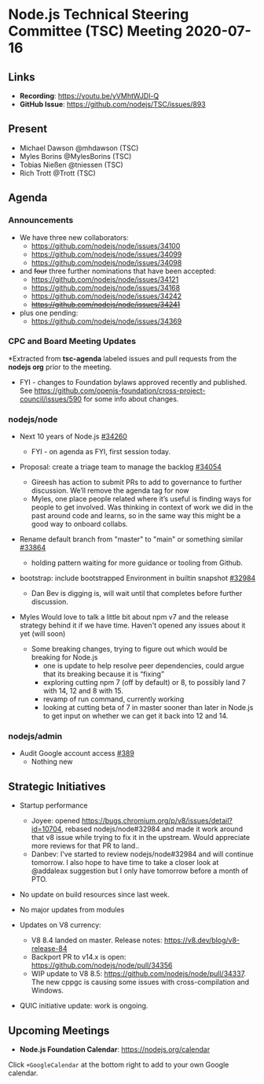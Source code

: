 ﻿# Node.js Technical Steering Committee (TSC) Meeting 2020-07-16

## Links


* **Recording**:  https://youtu.be/yVMhtWJDl-Q
* **GitHub Issue**: https://github.com/nodejs/TSC/issues/893

## Present


* Michael Dawson @mhdawson (TSC)
* Myles Borins @MylesBorins (TSC)
* Tobias Nießen @tniessen (TSC)
* Rich Trott @Trott (TSC)

## Agenda

### Announcements

* We have three new collaborators:
  - https://github.com/nodejs/node/issues/34100
  - https://github.com/nodejs/node/issues/34099
  - https://github.com/nodejs/node/issues/34098
* and ~~four~~ three further nominations that have been accepted:
  - https://github.com/nodejs/node/issues/34121
  - https://github.com/nodejs/node/issues/34168
  - https://github.com/nodejs/node/issues/34242
  - ~~https://github.com/nodejs/node/issues/34241~~
* plus one pending:
  - https://github.com/nodejs/node/issues/34369

### CPC and Board Meeting Updates
 
*Extracted from **tsc-agenda** labeled issues and pull requests from the **nodejs org** prior to the meeting.

* FYI - changes to Foundation bylaws approved recently and published. See https://github.com/openjs-foundation/cross-project-council/issues/590 for some info about changes.

### nodejs/node

* Next 10 years of Node.js  [#34260](https://github.com/nodejs/node/issues/34260)
  * FYI - on agenda as FYI, first session today.

* Proposal: create a triage team to manage the backlog [#34054](https://github.com/nodejs/node/issues/34054)
  * Gireesh has action to submit PRs to add to governance to further discussion. We’ll remove
    the agenda tag for now
  * Myles, one place people related where it’s useful is finding ways for people to get involved.
    Was thinking in context of work we did in the past around code and learns, so in the same
    way this might be a good way to onboard collabs. 

* Rename default branch from "master" to "main" or something similar [#33864](https://github.com/nodejs/node/issues/33864)
  * holding pattern waiting for more guidance or tooling from Github.

* bootstrap: include bootstrapped Environment in builtin snapshot  [#32984](https://github.com/nodejs/node/pull/32984)
  * Dan Bev is digging is, will wait until that completes before further discussion.

* Myles Would love to talk a little bit about npm v7 and the release strategy behind it if we have time. Haven't opened any issues about it yet (will soon)
  * Some breaking changes, trying to figure out which would be breaking for Node.js
    * one is update to help resolve peer dependencies, could argue that its breaking because it is
      “fixing”
    * exploring cutting npm 7 (off by default) or 8, to possibly land 7 with 14, 12 and 8 with 15.
    * revamp of run command, currently working 
    * looking at cutting beta of 7 in master sooner than later in Node.js to get input on whether
      we can get it back into 12 and 14.

### nodejs/admin

* Audit Google account access [#389](https://github.com/nodejs/admin/issues/389)
  * Nothing new

## Strategic Initiatives

* Startup performance
  * Joyee: opened https://bugs.chromium.org/p/v8/issues/detail?id=10704, rebased nodejs/node#32984 and made it work around that v8 issue while trying to fix it in the upstream. Would appreciate more reviews for that PR to land..
  * Danbev: I've started to review nodejs/node#32984 and will continue tomorrow. I also hope to have time to take a closer look at @addaleax suggestion but I only have tomorrow before a month of PTO.

* No update on build resources since last week.

* No major updates from modules

* Updates on V8 currency:
  - V8 8.4 landed on master. Release notes: https://v8.dev/blog/v8-release-84
  - Backport PR to v14.x is open: https://github.com/nodejs/node/pull/34356
  - WIP update to V8 8.5: https://github.com/nodejs/node/pull/34337. The new cppgc is causing some issues with cross-compilation and Windows.

* QUIC initiative update: work is ongoing.

## Upcoming Meetings

* **Node.js Foundation Calendar**: https://nodejs.org/calendar


Click `+GoogleCalendar` at the bottom right to add to your own Google calendar.
